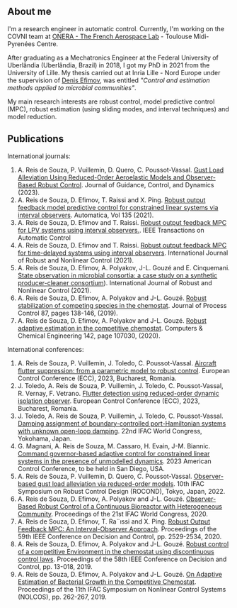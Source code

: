 ## About me

I'm a research engineer in automatic control. Currently, I'm working on the COVNI team at [ONERA - The French Aerospace Lab](https://www.onera.fr/fr) - Toulouse Midi-Pyrenées Centre.

After graduating as a Mechatronics Engineer at the Federal University of Uberlândia (Uberlândia, Brazil) in 2018, I got my PhD in 2021 from the University of Lille. My thesis carried out at Inria Lille - Nord Europe under the supervision of [Denis Efimov](http://researchers.lille.inria.fr/~efimov/), was entitled _"Control and estimation methods applied to microbial communities"_. 

My main research interests are robust control, model predictive control (MPC), robust estimation (using sliding modes, and interval techniques) and model reduction.

## Publications

International journals:

1. A. Reis de Souza, P. Vuillemin, D. Quero, C. Poussot-Vassal. [Gust Load Alleviation Using Reduced-Order Aeroelastic Models and Observer-Based Robust Control](https://doi.org/10.2514/1.G007153). Journal of Guidance, Control, and Dynamics (2023). 
2. A. Reis de Souza, D. Efimov, T. Raissi and X. Ping. [Robust output feedback model predictive control for constrained linear systems via interval observers](10.1016/j.automatica.2021.109951 ). Automatica, Vol 135 (2021).
3. A. Reis de Souza, D. Efimov and T. Raissi. [Robust output feedback MPC for LPV systems using interval observers.](10.1109/TAC.2021.3099449). IEEE Transactions on Automatic Control
4. A. Reis de Souza, D. Efimov and T. Raissi. [Robust output feedback MPC for time-delayed systems using interval observers](10.1002/rnc.5874). International Journal of Robust and Nonlinear Control (2021). 
5. A. Reis de Souza, D. Efimov, A. Polyakov, J-L. Gouzé and E. Cinquemani. [State observation in microbial consortia: a case study on a synthetic producer-cleaner consortium](https://doi.org/10.1002/rnc.5945)). International Journal of Robust and Nonlinear Control (2021). 
6. A. Reis de Souza, D. Efimov, A. Polyakov and J-L. Gouzé. [Robust stabilization of competing species in the chemostat](10.1016/j.jprocont.2020.01.010 ). Journal of Process Control 87, pages 138-146, (2019). 
7. A. Reis de Souza, D. Efimov, A. Polyakov and J-L. Gouzé. [Robust adaptive estimation in the competitive chemostat](10.1016/j.compchemeng.2020.107030 ). Computers & Chemical Engineering 142, page 107030, (2020). 

International conferences:

1. A. Reis de Souza, P. Vuillemin, J. Toledo, C. Poussot-Vassal. [Aircraft flutter suppression: from a parametric model to robust control](ieeexplore.ieee.org/document/10178141 ). European Control Conference (ECC), 2023, Bucharest, Romania. 
2. J. Toledo, A. Reis de Souza, P. Vuillemin, J. Toledo, C. Poussot-Vassal, R. Vernay, F. Vetrano. [Flutter detection using reduced-order dynamic isolation observer](https://ieeexplore.ieee.org/document/10178173). European Control Conference (ECC), 2023, Bucharest, Romania.
3. J. Toledo, A. Reis de Souza, P. Vuillemin, J. Toledo, C. Poussot-Vassal. [Damping assignment of boundary-controlled port-Hamiltonian systems with unknown open-loop damping](https://www.sciencedirect.com/science/article/pii/S2405896323007607). 22nd IFAC World Congress, Yokohama, Japan.
4. G. Magnani, A. Reis de Souza, M. Cassaro, H. Evain, J-M. Biannic. [Command governor-based adaptive control for constrained linear systems in the presence of unmodelled dynamics](doi.org/10.23919/ACC55779.2023.10156442). 2023 American Control Conference, to be held in San Diego, USA. 
5. A. Reis de Souza, P. Vuillemin, D. Quero, C. Poussot-Vassal. [Observer-based gust load alleviation via reduced-order models](doi.org/10.1016/j.ifacol.2022.09.318 ). 10th IFAC Symposium on Robust Control Design (ROCOND), Tokyo, Japan, 2022. 
6. A. Reis de Souza, D. Efimov, A. Polyakov and J-L. Gouzé. [Observer-Based Robust Control of a Continuous Bioreactor with Heterogeneous Community](https://doi.org/10.1016/j.ifacol.2020.12.689 ). Proceedings of the 21st IFAC World Congress, 2020. 
7. A. Reis de Souza, D. Efimov, T. Ra¨ıssi and X. Ping. [Robust Output Feedback MPC: An Interval-Observer Approach](10.1109/CDC42340.2020.9304070 ). Proceedings of the 59th IEEE Conference on Decision and Control, pp. 2529-2534, 2020.
8. A. Reis de Souza, D. Efimov, A. Polyakov and J-L. Gouzé. [Robust control of a competitive Environment in the chemostat using discontinuous control laws](10.1109/CDC40024.2019.9029613). Proceedings of the 58th IEEE Conference on Decision and Control, pp. 13-018, 2019.
9. A. Reis de Souza, D. Efimov, A. Polyakov and J-L. Gouzé. [On Adaptive Estimation of Bacterial Growth in the Competitive Chemostat](doi.org/10.1016/j.ifacol.2019.11.789 ). Proceedings of the 11th IFAC Symposium on Nonlinear Control Systems (NOLCOS), pp. 262-267, 2019.
